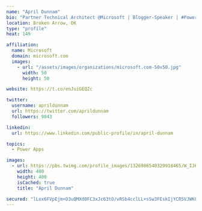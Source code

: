 ```yaml
---
name: "April Dunnam"
bio: "Partner Technical Architect @Microsoft | Blogger-Speaker | #PowerApps, #PowerAutomate, #Office365, #SharePoint | #WIT | #Karaoke Queen"
location: Broken Arrow, OK
type: "profile"
heat: 149

affiliation:
  name: Microsoft
  domain: microsoft.com
  images:
    - url: "/assets/images/organizations/microsoft.com-50x50.jpg"
      width: 50
      height: 50

website: https://t.co/enJuiGEQZc

twitter:
  username: aprildunnam
  url: https://twitter.com/aprildunnam
  followers: 9843

linkedin:
  url: https://www.linkedin.com/public-profile/in/april-dunnam

topics:
  - Power Apps

images:
  - url: https://pbs.twimg.com/profile_images/1326986540329918465/W_IJ6Ih2_400x400.jpg
    width: 400
    height: 400
    isCached: true
    title: "April Dunnam"

secured: "lLox6FVpEjm+D3uQMXd0FC3xJc63tO/vRSb4cclLL+sSw3FEskIjYCR5VJWKCQI8FJP+2B7a6aYSuK2UD3dQMHXf2eV3br/AI2xiKfZtsgXDwdJ0NLPnxqVJtiAQSYS2a+dK/UvjoWAafjRivdrcIRHJRpTvYUyBt6am/a1hQzW9UDOiZSvCAItYo2G8wVYysai3kG/gsxMzDXuD+uV+fDYeoICjZwt/mfqItWKbpywBTAKKYQHrITE19dtr17URGEYXda2IDg+wYTHlnTFdChd+kCAhAfiJy60eZ+S2AhLA0pKx9srR9YajfO2SF6/B9YKsokH6nOgJKVlt1sgG+6yE3cPmfgHwYn3VOqFIzJvGTKivY4IucSqRzPdlRk5G2EZrfJY5znZtz3G+5m36QQQh+Ri2ARVAH48UqtkSaUY=;RvU/g9EZEPZf2GRDtnYK4Q=="
---
```


